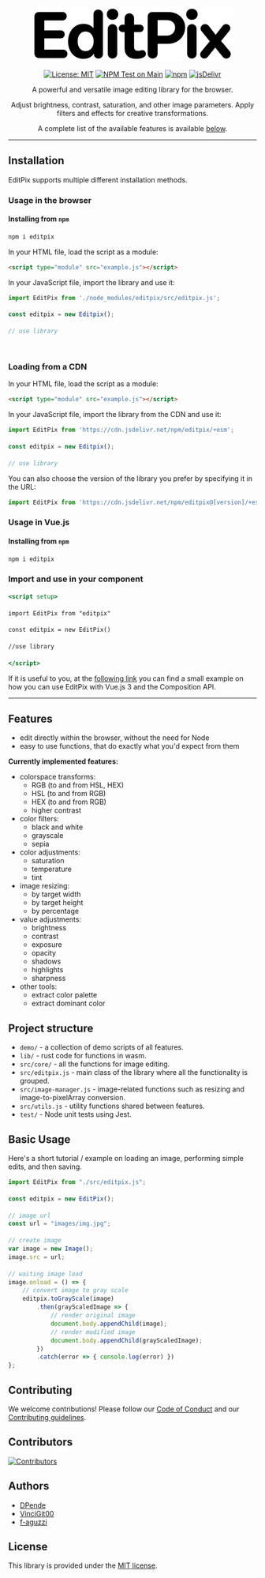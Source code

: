 
<div align="center">

![Image](/assets/editpix-logo.svg)

[![License: MIT](https://img.shields.io/badge/License-MIT-yellow.svg)](https://opensource.org/licenses/MIT)
[![NPM Test on Main](https://github.com/studio-YOLO/editpix/actions/workflows/main.yml/badge.svg)](https://github.com/studio-YOLO/editpix/actions/workflows/main.yml)
[![npm](https://img.shields.io/npm/dm/editpix.svg)](https://www.npmjs.com/package/editpix)
[![jsDelivr](https://data.jsdelivr.com/v1/package/npm/editpix/badge)](https://www.jsdelivr.com/package/npm/editpix)

A powerful and versatile image editing library for the browser.

Adjust brightness, contrast, saturation, and other image parameters.
Apply filters and effects for creative transformations.

A complete list of the available features is available [below](#Features).

</div>

---

## Installation

EditPix supports multiple different installation methods.

### Usage in the browser 

#### Installing from `npm` 

```bash
npm i editpix
```

In your HTML file, load the script as a module:

```html
<script type="module" src="example.js"></script>
```

In your JavaScript file, import the library and use it:

```jsx
import EditPix from './node_modules/editpix/src/editpix.js';

const editpix = new Editpix();

// use library
```
<br />


### Loading from a CDN

In your HTML file, load the script as a module:

```html
<script type="module" src="example.js"></script>
```

In your JavaScript file, import the library from the CDN and use it:

```jsx
import EditPix from 'https://cdn.jsdelivr.net/npm/editpix/+esm';

const editpix = new Editpix();

// use library
```


You can also choose the version of the library you prefer by specifying it in the URL:

```jsx
import EditPix from 'https://cdn.jsdelivr.net/npm/editpix@[version]/+esm';
```


### Usage in Vue.js

#### Installing from `npm`

```bash
npm i editpix
```

### Import and use in your component

```jsx
<script setup>

import EditPix from "editpix"

const editpix = new EditPix()

//use library

</script>
```

If it is useful to you, at the [following link](https://github.com/studio-YOLO/editpix-vuejs-demo) you can find a small example on how you can use EditPix with Vue.js 3 and the Composition API.


---

## Features

- edit directly within the browser, without the need for Node
- easy to use functions, that do exactly what you'd expect from them

**Currently implemented features:**
- colorspace transforms:
    - RGB (to and from HSL, HEX)
    - HSL (to and from RGB)
    - HEX (to and from RGB)
    - higher contrast
- color filters:
    - black and white
    - grayscale
    - sepia
- color adjustments:
    - saturation
    - temperature
    - tint
- image resizing:
    - by target width
    - by target height
    - by percentage
- value adjustments:
    - brightness
    - contrast
    - exposure
    - opacity
    - shadows
    - highlights
    - sharpness
- other tools:
    - extract color palette
    - extract dominant color

## Project structure
+ `demo/` - a collection of demo scripts of all features.
+ `lib/` - rust code for functions in wasm.
+ `src/core/` - all the functions for image editing.
+ `src/editpix.js` - main class of the library where all the functionality is grouped.
+ `src/image-manager.js` - image-related functions such as resizing and image-to-pixelArray conversion.
+ `src/utils.js` - utility functions shared between features.
+ `test/` - Node unit tests using Jest.


## Basic Usage

Here's a short tutorial / example on loading an image, performing simple edits, and then saving.

```jsx
import EditPix from "./src/editpix.js";

const editpix = new EditPix();

// image url
const url = "images/img.jpg";

// create image
var image = new Image();
image.src = url;

// waiting image load
image.onload = () => {
    // convert image to gray scale
    editpix.toGrayScale(image)
        .then(grayScaledImage => {
            // render original image
            document.body.appendChild(image);
            // render modified image
            document.body.appendChild(grayScaledImage);
        })
        .catch(error => { console.log(error) })
};
```

## Contributing

We welcome contributions! Please follow our [Code of Conduct](CODE_OF_CONDUCT.md) and our [Contributing guidelines](CONTRIBUTING.md).

## Contributors
[![Contributors](https://contrib.rocks/image?repo=studio-YOLO/editpix)](https://github.com/studio-YOLO/editpix/graphs/contributors)

## Authors
- [DPende](https://github.com/DPende)
- [VinciGit00](https://github.com/VinciGit00)
- [f-aguzzi](https://github.com/f-aguzzi)

## License

This library is provided under the [MIT license](LICENSE).